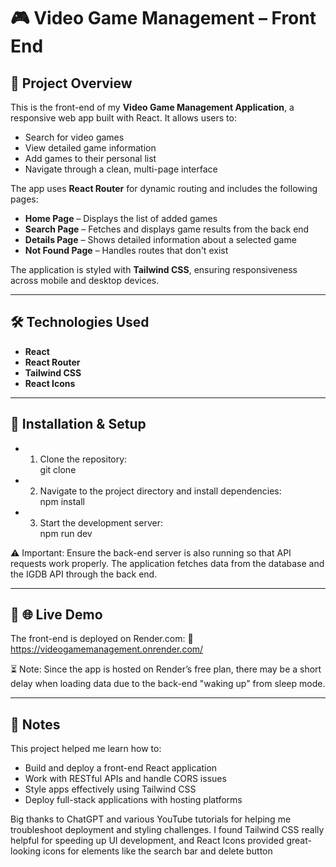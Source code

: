 # 🎮 Video Game Management – Front End

## 🚀 Project Overview

This is the front-end of my **Video Game Management Application**, a responsive web app built with React. It allows users to:

- Search for video games
- View detailed game information
- Add games to their personal list
- Navigate through a clean, multi-page interface

The app uses **React Router** for dynamic routing and includes the following pages:

- **Home Page** – Displays the list of added games
- **Search Page** – Fetches and displays game results from the back end
- **Details Page** – Shows detailed information about a selected game
- **Not Found Page** – Handles routes that don't exist

The application is styled with **Tailwind CSS**, ensuring responsiveness across mobile and desktop devices.

---

## 🛠️ Technologies Used

- **React**
- **React Router**
- **Tailwind CSS**
- **React Icons**

---

## 🧰 Installation & Setup

- 1. Clone the repository:  
     git clone

- 2. Navigate to the project directory and install dependencies:  
     npm install

- 3. Start the development server:  
     npm run dev

⚠️ Important: Ensure the back-end server is also running so that API requests work properly. The application fetches data from the database and the IGDB API through the back end.

---

## 🧰 🌐 Live Demo

The front-end is deployed on Render.com:
🔗 https://videogamemanagement.onrender.com/

⏳ Note: Since the app is hosted on Render’s free plan, there may be a short delay when loading data due to the back-end "waking up" from sleep mode.

---

## 📝 Notes

This project helped me learn how to:

- Build and deploy a front-end React application
- Work with RESTful APIs and handle CORS issues
- Style apps effectively using Tailwind CSS
- Deploy full-stack applications with hosting platforms

Big thanks to ChatGPT and various YouTube tutorials for helping me troubleshoot deployment and styling challenges. I found Tailwind CSS really helpful for speeding up UI development, and React Icons provided great-looking icons for elements like the search bar and delete button

